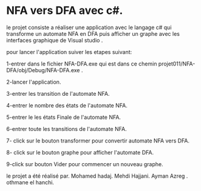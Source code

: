 # NFA vers DFA avec c#.

le projet consiste a  réaliser une application avec le langage c# qui transforme un automate
NFA en DFA puis afficher un graphe avec les interfaces graphique de Visual studio .

pour lancer l'application suiver les etapes suivant:

1-entrer dans le fichier NFA-DFA.exe qui est dans ce chemin projet011/NFA-DFA/obj/Debug/NFA-DFA.exe .

2-lancer l'application.

3-entrer les transition de l'automate NFA.

4-entrer le nombre des états de l'automate NFA.

5-entrer le les états Finale de l'automate NFA.

6-entrer toute les transitions de l'automate NFA. 

7- click sur le bouton transformer pour convertir automate NFA vers DFA.

8- click sur le bouton graphe pour afficher l'automate DFA.

9-click sur bouton Vider pour commencer un nouveau graphe.

le projet a été réalisé par.
Mohamed hadaj.
Mehdi  Hajjani. 
Ayman Azreg .
othmane el hanchi.

